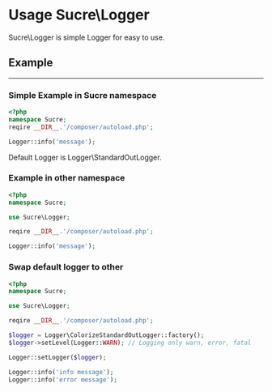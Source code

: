 Usage Sucre\Logger
=====================================

Sucre\Logger is simple Logger for easy to use.

## Example
--------------------

### Simple Example in Sucre namespace

```php
<?php
namespace Sucre;
reqire __DIR__.'/composer/autoload.php';

Logger::info('message');
```

Default Logger is Logger\StandardOutLogger.

### Example in other namespace
```php
<?php
namespace Sucre;

use Sucre\Logger;

reqire __DIR__.'/composer/autoload.php';

Logger::info('message');
```

### Swap default logger to other
```php
<?php
namespace Sucre;

use Sucre\Logger;

reqire __DIR__.'/composer/autoload.php';

$logger = Logger\ColorizeStandardOutLogger::factory();
$logger->setLevel(Logger::WARN); // Logging only warn, error, fatal

Logger::setLogger($logger);

Logger::info('info message');
Logger::info('error message');
```

